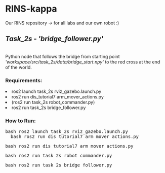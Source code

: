 # RINS-kappa
Our RINS repository -> for all labs and our own robot :)


<h2><i>Task_2s - 'bridge_follower.py'</i></h2> 
<br>Python node that follows the bridge from starting point <i>'workspace/src/task_2s/data/bridge_start.npy'</i> to the red cross at the end of the world.

<h3>Requirements:</h3>
<li>ros2 launch task_2s rviz_gazebo.launch.py
<li>ros2 run dis_tutorial7 arm_mover_actions.py
<li> (ros2 run task_2s robot_commander.py)
<li>ros2 run task_2s bridge_follower.py

### How to Run:
<pre lang="markdown">bash ros2 launch task_2s rviz_gazebo.launch.py
  bash ros2 run dis_tutorial7 arm_mover_actions.py</pre>
<pre lang="markdown">bash ros2 run dis_tutorial7 arm_mover_actions.py</pre>
<pre lang="markdown">bash ros2 run task_2s robot_commander.py</pre>
<pre lang="markdown">bash ros2 run task_2s bridge_follower.py</pre>
